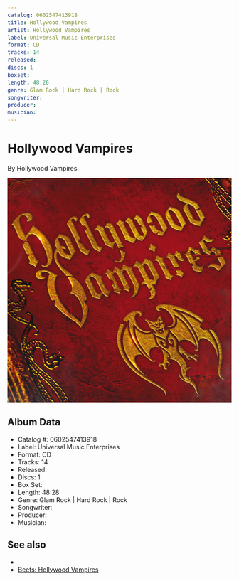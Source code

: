 ```yaml
---
catalog: 0602547413918
title: Hollywood Vampires
artist: Hollywood Vampires
label: Universal Music Enterprises
format: CD
tracks: 14
released: 
discs: 1
boxset: 
length: 48:28
genre: Glam Rock | Hard Rock | Rock
songwriter: 
producer: 
musician: 
---
```


# Hollywood Vampires

By Hollywood Vampires

![](../../assets/cdcovers/Hollywood_Vampires-Hollywood_Vampires.png)

## Album Data

- Catalog #: 0602547413918
- Label: Universal Music Enterprises
- Format: CD
- Tracks: 14
- Released: 
- Discs: 1
- Box Set: 
- Length: 48:28
- Genre: Glam Rock | Hard Rock | Rock
- Songwriter: 
- Producer: 
- Musician: 


## See also

- [](Hollywood_Vampires_index.md)
- [Beets: Hollywood Vampires](../../Beets/Hollywood_Vampires/Hollywood_Vampires.md)
